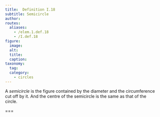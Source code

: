 ```yaml
---
title:  Definition I.18
subtitle: Semicircle
author:
routes:
  aliases:
    - /elem.1.def.18
    - /I.def.18
figure:
  image:
  alt:
  title:
  caption:
taxonomy:
  tag:
  category:
    - circles
---
```


A *semicircle* is the figure contained by the diameter and the circumference cut off by it. And the centre of the semicircle is the same as that of the circle.

===
